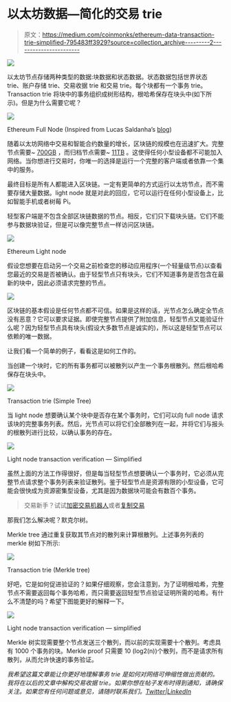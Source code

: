 # 以太坊数据—简化的交易 trie

> 原文：<https://medium.com/coinmonks/ethereum-data-transaction-trie-simplified-795483ff3929?source=collection_archive---------2----------------------->

![](img/baa703e631e424db94aef00488b16299.png)

以太坊节点存储两种类型的数据:块数据和状态数据。状态数据包括世界状态 trie、账户存储 trie、交易收据 trie 和交易 trie。每个块都有一个事务 trie。Transaction trie 将块中的事务组织成树形结构，根哈希保存在块头中(如下所示)。但是为什么需要它呢？

![](img/cd0b1c341491f7c8977e7b0b880b6419.png)

Ethereum Full Node (Inspired from Lucas Saldanha’s [blog](https://www.lucassaldanha.com/author/lucas-saldanha/))

随着以太坊网络中交易和智能合约数量的增长，区块链的规模也在迅速扩大。完整节点需要~ [700GB](https://etherscan.io/chartsync/chaindefault) ，而归档节点需要~ [11TB](https://etherscan.io/chartsync/chainarchive) 。这使得任何小型设备都不可能加入网络。当你想进行交易时，你唯一的选择是运行一个完整的客户端或者依靠一个集中的服务。

最终目标是所有人都能进入区块链。一定有更简单的方式运行以太坊节点，而不需要存储大量数据。light node 就是对此的回应，它可以运行在任何小型设备上，比如智能手机或者树莓 Pi。

轻型客户端是不包含全部区块链数据的节点。相反，它们只下载块头链。它们不能参与数据块验证，但是可以像完整节点一样访问区块链。

![](img/32952c2b99b7976a57461c7b8a9a67ce.png)

Ethereum Light node

假设您想要在启动另一个交易之前检查您的移动应用程序(一个轻量级节点)以查看您最近的交易是否被确认。由于轻型节点只有块头，它们不知道事务是否包含在最新的块中，因此必须请求完整的节点。

![](img/e7764515c40db490224ca72e0debd47b.png)

区块链的基本假设是任何节点都不可信。如果是这样的话，光节点怎么确定全节点没有恶意？它可以要求证据。即使完整节点提供了附加信息，轻型节点又能验证什么呢？因为轻型节点具有块头(假设大多数节点是诚实的)，所以这是轻型节点可以依赖的唯一数据。

让我们看一个简单的例子，看看这是如何工作的。

当创建一个块时，它的所有事务都可以被散列以产生一个事务根散列。然后根哈希保存在块头中。

![](img/f7c9ba9ae3abaffef8550d98bb4d795f.png)

Transaction trie (Simple Tree)

当 light node 想要确认某个块中是否存在某个事务时，它们可以向 full node 请求该块的完整事务列表。然后，光节点可以将它们全部散列在一起，并将它们与报头的根散列进行比较，以确认事务的存在。

![](img/382827af218ed2009a85f2a4eaba7016.png)

Light node transaction verification — Simplified

虽然上面的方法工作得很好，但是每当轻型节点想要确认一个事务时，它必须从完整节点请求整个事务列表来验证散列。鉴于轻型节点是资源有限的小型设备，它可能会很快成为资源密集型设备，尤其是因为数据块可能会有数百个事务。

> 交易新手？试试[加密交易机器人](/coinmonks/crypto-trading-bot-c2ffce8acb2a)或者[复制交易](/coinmonks/top-10-crypto-copy-trading-platforms-for-beginners-d0c37c7d698c)

那我们怎么解决呢？默克尔树。

Merkle tree 通过重复获取其节点对的散列来计算根散列。上述事务列表的 merkle 树如下所示:

![](img/ca70de31d3cba55ae89a9f58576bfd9e.png)

Transaction trie (Merkle tree)

好吧，它是如何促进验证的？如果仔细观察，您会注意到，为了证明根哈希，完整节点不需要返回每个事务哈希，而只需要返回轻型节点验证证明所需的哈希。有什么不清楚的吗？希望下图能更好的解释一下。

![](img/590dafaa393f1921cf59372ed9b5ed79.png)

Light node transaction verification — simplified

Merkle 树实现需要整个节点发送三个散列，而以前的实现需要十个散列。考虑具有 1000 个事务的块。Merkle proof 只需要 10 (log2(n))个散列，而不是请求所有散列，从而允许快速的事务验证。

*我希望这篇文章能让你更好地理解事务 trie 是如何对网络可伸缩性做出贡献的。我将在以后的文章中解构交易收据 trie。如果你想在帖子发布时得到通知，请确保关注。如果您有任何问题或意见，请随时联系我们。*[*Twitter*](https://twitter.com/kirubakumaresh)*|*[*LinkedIn*](https://www.linkedin.com/in/kirubakumaresh/)